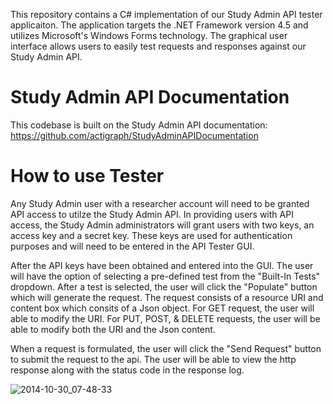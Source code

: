 This repository contains a C# implementation of our Study Admin API tester applicaiton. The application targets the .NET
Framework version 4.5 and utilizes Microsoft's Windows Forms technology. The graphical user interface allows users to easily
test requests and responses against our Study Admin API. 

Study Admin API Documentation
==========================
This codebase is built on the Study Admin API documentation: https://github.com/actigraph/StudyAdminAPIDocumentation


How to use Tester
==========================
Any Study Admin user with a researcher account will need to be granted API access to utilze the Study Admin API. In providing users with API
access, the Study Admin administrators will grant users with two keys, an access key and a secret key. These keys are used for authentication 
purposes and will need to be entered in the API Tester GUI.

After the API keys have been obtained and entered into the GUI. The user will have the option of selecting a pre-defined test from 
the "Built-In Tests" dropdown. After a test is selected, the user will click the "Populate" button which will generate the request.
The request consists of a resource URI and content box which consits of a Json object. For GET request, the user will able to modify
the URI. For PUT, POST, & DELETE requests, the user will be able to modify both the URI and the Json content. 

When a request is formulated, the user will click the "Send Request" button to submit the request to the api. The user
will be able to view the http response along with the status code in the response log.

![2014-10-30_07-48-33](https://www.dropbox.com/s/if6anyiluqcikwo/studyAdminAPITesterSceenShot.png?dl=0)





